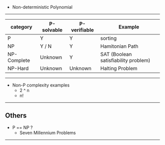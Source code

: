 * Non-deterministic Polynomial

---

| category    | P-solvable | P-verifiable | Example                              |
|-------------|------------|--------------|--------------------------------------|
| P           | Y          | Y            | sorting                              |
| NP          | Y / N      | Y            | Hamitonian Path                      |
| NP-Complete | Unknown    | Y            | SAT (Boolean satisfiability problem) |
| NP-Hard     | Unknown    | Unknown      | Halting Problem                      |

---

* Non-P complexity examples
    * 2 ^ n
    * n!

---

## Others

* P == NP ?
    * Seven Millennium Problems

---
